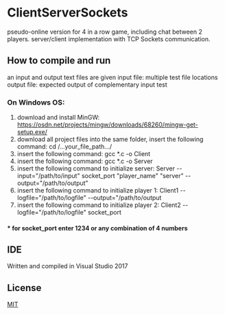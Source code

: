 # ClientServerSockets
pseudo-online version for 4 in a row game, including chat between 2 players. server/client implementation with TCP Sockets communication.

## How to compile and run
an input and output text files are given
input file: multiple test file locations
output file: expected output of complementary input test

### On Windows OS: 
1. download and install MinGW: https://osdn.net/projects/mingw/downloads/68260/mingw-get-setup.exe/
2. download all project files into the same folder, insert the following command: cd /...your_file_path.../
3. insert the following command: gcc *.c -o Client
4. insert the following command: gcc *.c -o Server
5. insert the following command to initialize server: Server --input="/path/to/input" socket_port "player_name" "server" --output="/path/to/output"
6. insert the following command to initialize player 1: Client1 --logfile="/path/to/logfile" --output="/path/to/output
7. insert the following command to initialize player 2: Client2 --logfile="/path/to/logfile" socket_port



 #### * for socket_port enter 1234 or any combination of 4 numbers


## IDE
Written and compiled in Visual Studio 2017

## License
[MIT](https://choosealicense.com/licenses/mit/)
